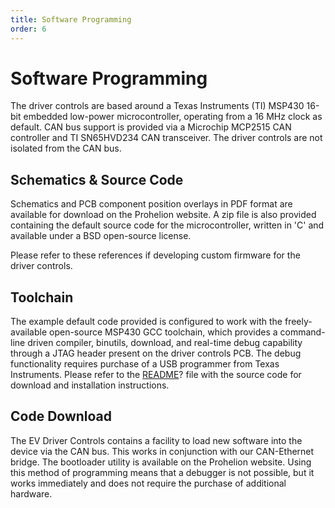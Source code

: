 ```yaml
---
title: Software Programming 
order: 6
---
```


# Software Programming 

The driver controls are based around a Texas Instruments (TI) MSP430 16-bit embedded low-power microcontroller, operating from a 16 MHz clock as default.  CAN bus support is provided via a Microchip MCP2515 CAN controller and TI SN65HVD234 CAN transceiver.  The driver controls are not isolated from the CAN bus.

## Schematics & Source Code

Schematics and PCB component position overlays in PDF format are available for download on the Prohelion website.  A zip file is also provided containing the default source code for the microcontroller, written in 'C' and available under a BSD open-source license.

Please refer to these references if developing custom firmware for the driver controls.

## Toolchain

The example default code provided is configured to work with the freely-available open-source MSP430 GCC toolchain, which provides a command-line driven compiler, binutils, download, and real-time debug capability through a JTAG header present on the driver controls PCB.  The debug functionality requires purchase of a USB programmer from Texas Instruments.  Please refer to the [README]()? file with the source code for download and installation instructions.

## Code Download

The EV Driver Controls contains a facility to load new software into the device via the CAN bus.  This works in conjunction with our CAN-Ethernet bridge.  The bootloader utility is available on the Prohelion website.  Using this method of programming means that a debugger is not possible, but it works immediately and does not require the purchase of additional hardware.
